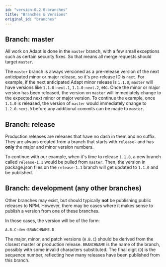 ```yaml
---
id: "version-0.2.0-branches"
title: "Branches & Versions"
original_id: "branches"
---
```


<!-- DOCTOC SKIP -->


## Branch: master
All work on Adapt is done in the `master` branch, with a few small exceptions such as certain security fixes.
So that means all merge requests should target `master`.

The `master` branch is always versioned as a pre-release version of the next anticipated minor or major release, so it's pre-release ID is `next`.
For example, if the next anticipated Adapt minor release is `1.1.0`, `master` will have versions like `1.1.0-next.1`, `1.1.0-next.2`, etc.
Once the minor or major version has been released, the version on `master` will immediately change to the expected next minor or major version.
To continue the example, once `1.1.0` is released, the version of `master` would immediately change to `1.2.0.next.0` before any additional commits can be made to `master`.

## Branch: release
Production releases are releases that have no dash in them and no suffix.
They are always created from a branch that starts with `release-` and has **only** the major and minor version numbers.

To continue with our example, when it's time to release `1.1.0`, a new branch called `release-1.1` would be pulled from `master`.
Then, the version in package.json files on the `release-1.1` branch will get updated to `1.1.0` and be published.

## Branch: development (any other branches)
Other branches may exist, but should typically **not** be publishing public releases to NPM.
However, there may be cases where it makes sense to publish a version from one of these branches.

In those cases, the version will be of the form:

    A.B.C-dev-BRANCHNAME.D

The major, minor, and patch versions (`A.B.C`) should be derived from the closest master or production release.
`BRANCHNAME` is the name of the branch, possibly with some invalid characters substituted.
The final digit (`D`) is the sequence number, reflecting how many releases have been published from this branch.
